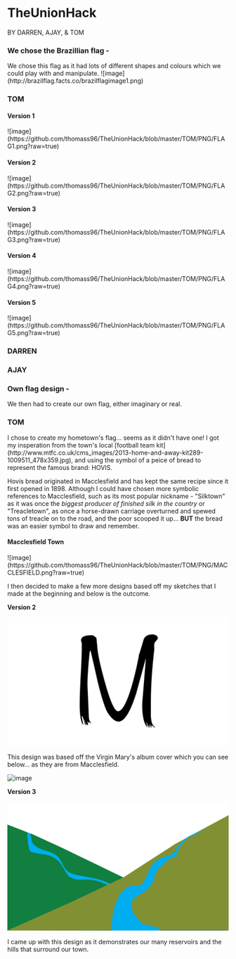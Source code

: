 # TheUnionHack 
BY DARREN, AJAY, & TOM

<h3>We chose the Brazillian flag -</h3>
<body>We chose this flag as it had lots of different shapes and colours which we could play with and manipulate.</body>
![image](http://brazilflag.facts.co/brazilflagimage1.png)

<h3>TOM</h3>
<h4>Version 1</h4>
![image](https://github.com/thomass96/TheUnionHack/blob/master/TOM/PNG/FLAG1.png?raw=true)

<h4>Version 2</h4>
![image](https://github.com/thomass96/TheUnionHack/blob/master/TOM/PNG/FLAG2.png?raw=true)

<h4>Version 3</h4>
![image](https://github.com/thomass96/TheUnionHack/blob/master/TOM/PNG/FLAG3.png?raw=true)

<h4>Version 4</h4>
![image](https://github.com/thomass96/TheUnionHack/blob/master/TOM/PNG/FLAG4.png?raw=true)

<h4>Version 5</h4>
![image](https://github.com/thomass96/TheUnionHack/blob/master/TOM/PNG/FLAG5.png?raw=true)

<h3>DARREN</h3>

<h3>AJAY</h3>

<h3>Own flag design -</h3>
<body>We then had to create our own flag, either imaginary or real.</body>

<h3>TOM</h3>
<body>I chose to create my hometown's flag... seems as it  didn't have one! I got my insperation from the town's local [football team kit](http://www.mtfc.co.uk/cms_images/2013-home-and-away-kit289-1009511_478x359.jpg), and using the symbol of a peice of bread to represent the famous brand: HOVIS. 

Hovis bread originated in Macclesfield and has kept the same recipe since it first opened in 1898. Although I could have chosen more symbolic references to Macclesfield, such as its most popular nickname - "Silktown" as it was once the *biggest producer of finished silk in the country* or "Treacletown", as once a horse-drawn carriage overturned and spewed tons of treacle on to the road, and the poor scooped it up... <strong>BUT</strong> the bread was an easier symbol to draw and remember. </body>
<h4>Macclesfield Town</h4>
![image](https://github.com/thomass96/TheUnionHack/blob/master/TOM/PNG/MACCLESFIELD.png?raw=true)

I then decided to make a few more designs based off my sketches that I made at the beginning and below is the outcome.

**Version 2**

![image](https://github.com/thomass96/TheUnionHack/blob/master/TOM/PNG/Macclesfield-3.png?raw=true)

This design was based off the Virgin Mary's album cover which you can see below... as they are from Macclesfield.

![image](http://www.winduprecords.com/wp-content/uploads/2013/02/V_largepatch.jpg) 

**Version 3**

![image](https://github.com/thomass96/TheUnionHack/blob/master/TOM/PNG/Macclesfield-2.png?raw=true)

I came up with this design as it demonstrates our many reservoirs and the hills that surround our town.
